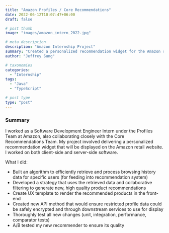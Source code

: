 ```yaml
---
title: "Amazon Profiles / Core Recommendations"
date: 2022-06-12T10:07:47+06:00
draft: false

# post thumb
image: "images/amazon_intern_2022.jpg"

# meta description
description: "Amazon Internship Project"
summary: "Created a personalized recommendation widget for the Amazon retail website."
author: "Jeffrey Sung"

# taxonomies
categories: 
  - "Internship"
tags:
  - "Java"
  - "TypeScript"

# post type
type: "post"
--- 
```


### Summary
I worked as a Software Development Engineer Intern under the Profiles Team at Amazon, also collaborating closely with the Core Recommendations Team. My project involved delivering a personalized recommendation widget that will be displayed on the Amazon retail website. I worked on both client-side and server-side software.

What I did:  
- Built an algorithm to efficiently retrieve and process browsing history data for specific users (for feeding into recommendation system)
- Developed a strategy that uses the retrieved data and collaborative filtering to generate new, high quality product recommendations
- Create UX template to render the recommended products in the front-end
- Created new API method that would ensure restricted profile data could be safely encrypted and through downstream services to use for display
- Thoroughly test all new changes (unit, integration, performance, comparator tests)
- A/B tested my new recommender to ensure its quality